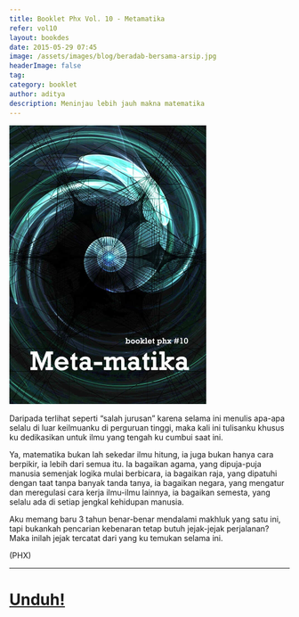 ```yaml
---
title: Booklet Phx Vol. 10 - Metamatika
refer: vol10
layout: bookdes
date: 2015-05-29 07:45
image: /assets/images/blog/beradab-bersama-arsip.jpg
headerImage: false
tag:
category: booklet
author: aditya
description: Meninjau lebih jauh makna matematika
---
```


<img class="image" src="/assets/images/cover/booklet10.jpg" alt="__" height="500px">

Daripada terlihat seperti “salah jurusan” karena selama ini menulis apa-apa selalu di luar keilmuanku di perguruan tinggi, maka kali ini tulisanku khusus ku dedikasikan untuk ilmu yang tengah ku cumbui saat ini.

Ya, matematika bukan lah sekedar ilmu hitung, ia juga bukan hanya cara berpikir, ia lebih dari semua itu. Ia bagaikan agama, yang dipuja-puja manusia semenjak logika mulai berbicara, ia bagaikan raja, yang dipatuhi dengan taat tanpa banyak tanda tanya, ia bagaikan negara, yang mengatur dan meregulasi cara kerja ilmu-ilmu lainnya, ia bagaikan semesta, yang selalu ada di setiap jengkal kehidupan manusia.

Aku memang baru 3 tahun benar-benar mendalami makhluk yang satu ini, tapi bukankah pencarian kebenaran tetap butuh jejak-jejak perjalanan? Maka inilah jejak tercatat dari yang ku temukan selama ini.

(PHX)

***

# [Unduh!][akses]

[akses]:https://issuu.com/Aditya-FiniarelPhoenix/docs/_10_metamatika